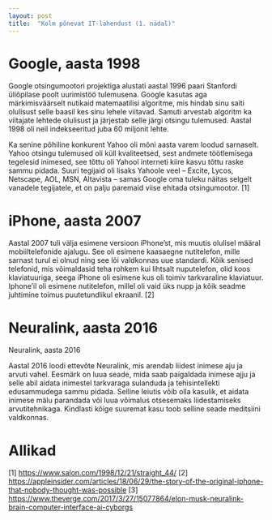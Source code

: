 ```yaml
---
layout: post
title:  "Kolm põnevat IT-lahendust (1. nädal)"
---
```


# Google, aasta 1998

Google otsingumootori projektiga alustati aastal 1996 paari Stanfordi üliõpilase poolt uurimistöö tulemusena. Google kasutas aga märkimisväärselt nutikaid matemaatilisi algoritme, mis hindab sinu saiti olulisust selle baasil kes sinu lehele viitavad. Samuti arvestab algoritm ka viitajate lehtede olulisust ja järjestab selle järgi otsingu tulemused.
Aastal 1998 oli neil indekseeritud juba 60 miljonit lehte.

Ka senine põhiline konkurent Yahoo oli mõni aasta varem loodud sarnaselt. Yahoo otsingu tulemused oli küll kvaliteetsed, sest andmete töötlemisega tegelesid inimesed, see tõttu oli Yahool interneti kiire kasvu tõttu raske sammu pidada. Suuri tegijaid oli lisaks Yahoole veel – Excite, Lycos, Netscape, AOL, MSN, Altavista – samas Google oma tuleku näitas selgelt vanadele tegijatele, et on palju paremaid viise ehitada otsingumootor. [1]


# iPhone, aasta 2007

Aastal 2007 tuli välja esimene versioon iPhone’st, mis muutis olulisel määral mobiiltelefonide ajalugu. See oli esimene kaasaegne nutitelefon, mille sarnast turul ei olnud ning see lõi valdkonnas uue standardi. Kõik senised telefonid, mis võimaldasid teha rohkem kui lihtsalt nuputelefon, olid koos klaviatuuriga, seega iPhone oli esimene kus oli toimiv tarkvaraline klaviatuur. Iphone’il oli esimene nutitelefon, millel oli vaid üks nupp ja kõik seadme juhtimine toimus puutetundlikul ekraanil. [2]


# Neuralink, aasta 2016

Neuralink, aasta 2016

Aastal 2016 loodi ettevõte Neuralink, mis arendab liidest inimese aju ja arvuti vahel. Eesmärk on luua seade, mida saab paigaldada inimese ajju ja selle abil aidata inimestel tarkvaraga sulanduda ja tehisintellekti edusammudega sammu pidada. Selline leiutis võib olla kasulik, et aidata inimese mälu parandada või luua võimalus otsesemaks liidestamiseks arvutitehnikaga. Kindlasti kõige suuremat kasu toob selline seade meditsiini valdkonnas.


# Allikad

[1] https://www.salon.com/1998/12/21/straight_44/
[2] https://appleinsider.com/articles/18/06/29/the-story-of-the-original-iphone-that-nobody-thought-was-possible
[3] https://www.theverge.com/2017/3/27/15077864/elon-musk-neuralink-brain-computer-interface-ai-cyborgs


